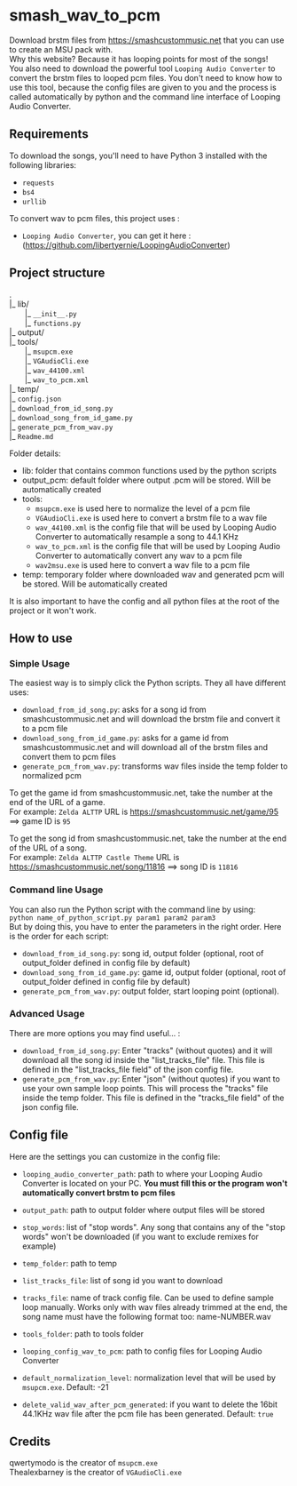 # smash_wav_to_pcm

Download brstm files from https://smashcustommusic.net that you can use to create an MSU pack with.  
Why this website? Because it has looping points for most of the songs!  
You also need to download the powerful tool `Looping Audio Converter` to convert the brstm files to looped pcm files. You don't need to know how to use this tool, because the config files are given to you and the process is called automatically by python and the command line interface of Looping Audio Converter. 


## Requirements
To download the songs, you'll need to have Python 3 installed with the following libraries:
* `requests`
* `bs4`
* `urllib`

To convert wav to pcm files, this project uses :
* `Looping Audio Converter`, you can get it here : (https://github.com/libertyernie/LoopingAudioConverter)


## Project structure
.  
|_ lib/  
  |_ `__init__.py`  
  |_ `functions.py`   
|_ output/  
|_ tools/  
  |_ `msupcm.exe`  
  |_ `VGAudioCli.exe`  
  |_ `wav_44100.xml`  
  |_ `wav_to_pcm.xml`  
|_ temp/  
|_ `config.json`  
|_ `download_from_id_song.py`  
|_ `download_song_from_id_game.py`  
|_ `generate_pcm_from_wav.py`  
|_ `Readme.md`  

Folder details:
* lib: folder that contains common functions used by the python scripts
* output_pcm: default folder where output .pcm will be stored. Will be automatically created
* tools:
  * `msupcm.exe` is used here to normalize the level of a pcm file
  * `VGAudioCli.exe` is used here to convert a brstm file to a wav file
  * `wav_44100.xml` is the config file that will be used by Looping Audio Converter to automatically resample a song to 44.1 KHz
  * `wav_to_pcm.xml` is the config file that will be used by Looping Audio Converter to automatically convert any wav to a pcm file
  * `wav2msu.exe` is used here to convert a wav file to a pcm file
* temp: temporary folder where downloaded wav and generated pcm will be stored. Will be automatically created

It is also important to have the config and all python files at the root of the project or it won't work.


## How to use

### Simple Usage
The easiest way is to simply click the Python scripts. They all have different uses:
* `download_from_id_song.py`: asks for a song id from smashcustommusic.net and will download the brstm file and convert it to a pcm file
* `download_song_from_id_game.py`: asks for a game id from smashcustommusic.net and will download all of the brstm files and convert them to pcm files
* `generate_pcm_from_wav.py`: transforms wav files inside the temp folder to normalized pcm

To get the game id from smashcustommusic.net, take the number at the end of the URL of a game.  
For example: `Zelda ALTTP` URL is https://smashcustommusic.net/game/95 ==> game ID is `95`

To get the song id from smashcustommusic.net, take the number at the end of the URL of a song.  
For example: `Zelda ALTTP Castle Theme` URL is https://smashcustommusic.net/song/11816 ==> song ID is `11816`

### Command line Usage
You can also run the Python script with the command line by using:  
`python name_of_python_script.py param1 param2 param3`  
But by doing this, you have to enter the parameters in the right order. Here is the order for each script:
* `download_from_id_song.py`: song id, output folder (optional, root of output_folder defined in config file by default)
* `download_song_from_id_game.py`: game id, output folder (optional, root of output_folder defined in config file by default)
* `generate_pcm_from_wav.py`: output folder, start looping point (optional).

### Advanced Usage
There are more options you may find useful... :
* `download_from_id_song.py`: Enter "tracks" (without quotes) and it will download all the song id inside the "list_tracks_file" file. This file is defined in the "list_tracks_file field" of the json config file.
* `generate_pcm_from_wav.py`: Enter "json" (without quotes) if you want to use your own sample loop points. This will process the "tracks" file inside the temp folder. This file is defined in the "tracks_file field" of the json config file. 

## Config file
Here are the settings you can customize in the config file:
* `looping_audio_converter_path`: path to where your Looping Audio Converter is located on your PC. **You must fill this or the program won't automatically convert brstm to pcm files**

* `output_path`: path to output folder where output files will be stored
* `stop_words`: list of "stop words". Any song that contains any of the "stop words" won't be downloaded (if you want to exclude remixes for example)
* `temp_folder`: path to temp
* `list_tracks_file`: list of song id you want to download
* `tracks_file`: name of track config file. Can be used to define sample loop manually. Works only with wav files already trimmed at the end, the song name must have the following format too: name-NUMBER.wav
* `tools_folder`: path to tools folder
* `looping_config_wav_to_pcm`: path to config files for Looping Audio Converter
* `default_normalization_level`: normalization level that will be used by `msupcm.exe`. Default: -21
* `delete_valid_wav_after_pcm_generated`: if you want to delete the 16bit 44.1KHz wav file after the pcm file has been generated. Default: `true`


## Credits
qwertymodo is the creator of `msupcm.exe`  
Thealexbarney is the creator of `VGAudioCli.exe`